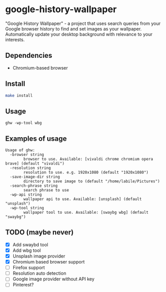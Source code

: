 # google-history-wallpaper

"Google History Wallpaper" - a project that uses search queries from your Google browser history to find and set images as your wallpaper. Automatically update your desktop background with relevance to your interests.


## Dependencies

- Chromium-based browser

## Install

```sh
make install
```

## Usage

```
ghw -wp-tool wbg

```

## Examples of usage

```
Usage of ghw:
  -browser string
        browser to use. Available: [vivaldi chrome chromium opera brave] (default "vivaldi")
  -resolution string
        resolution to use. e.g. 1920x1080 (default "1920x1080")
  -save-image-dir string
        directory to save image to (default "/home/labile/Pictures")
  -search-phrase string
        search phrase to use
  -wp-api string
        wallpaper api to use. Available: [unsplash] (default "unsplash")
  -wp-tool string
        wallpaper tool to use. Available: [swaybg wbg] (default "swaybg")

```

## TODO (maybe never)

- [x] Add swaybd tool
- [x] Add wbg tool
- [x] Unsplash image provider
- [x] Chromium based browser support
- [ ] Firefox support
- [ ] Resolution auto detection
- [ ] Google image provider without API key
- [ ] Pinterest?
